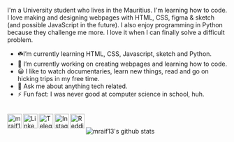 I'm a University student who lives in the Mauritius. I'm learning how to code. I love making and designing webpages with HTML, CSS, figma & sketch (and possible JavaScript in the future). I also enjoy programming in Python because they challenge me more. I love it when I can finally solve a difficult problem.

- ☘️I’m currently learning HTML, CSS, Javascript, sketch and Python.
- 🔭 I’m currently working on creating webpages and learning how to code.
- 😀 I like to watch documentaries, learn new things, read and go on hicking trips in my free time.
- 💬 Ask me about anything tech related.
- ⚡ Fun fact: I was never good at computer science in school, huh.

<br />
<a href="https://twitter.com/itsyyooboi">
  <img align="left" alt="mraif13| Twitter" width="33px" src="https://img.icons8.com/cute-clipart/64/000000/twitter.png" />
</a>
<a href="https://www.linkedin.com/in/raif-coonjah-51800b196/">
  <img align="left" alt="Linkedin" width="33px" src="https://img.icons8.com/cute-clipart/64/000000/linkedin.png" />
</a>
<a href="https://t.me/mraif13">
  <img align="left" alt="Telegram" width="33px" src="https://img.icons8.com/cute-clipart/64/000000/telegram-app.png" />
</a>
<a href="https://www.instagram.com/mraif13/">
  <img align="left" alt="Instagram" width="33px" src="https://img.icons8.com/cute-clipart/64/000000/instagram-new.png"" />
</a>
<a href="https://www.reddit.com/user/hiamnoone">
  <img align="left" alt=" Reddit" width="33px" src="https://img.icons8.com/cute-clipart/64/000000/reddit.png" />
</a>
                                                                                                             
<br />

![mraif13's github stats](https://github-readme-stats.vercel.app/api?username=mraif13&theme=buefy&show_icons=true)


